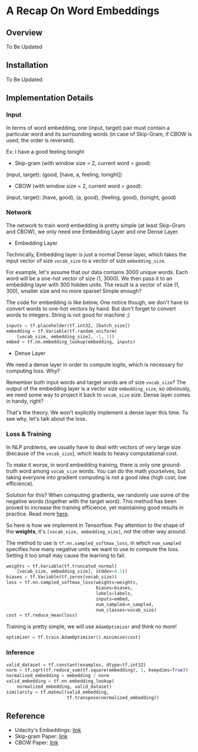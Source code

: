 # A Recap On Word Embeddings

## Overview
To Be Updated

## Installation
To Be Updated

## Implementation Details
### Input

In terms of word embedding, one (input, target) pair must contain a particular word and its surrounding words (in case of Skip-Gram, if CBOW is used, the order is reversed).

Ex: I have a good feeling tonight

- Skip-gram (with window size = 2, current word = *good*):

(input, target): (good, [have, a, feeling, tonight])

- CBOW (with window size = 2, current word = *good*):

(input, target): (have, good), (a, good), (feeling, good), (tonight, good)

### Network

The network to train word embedding is pretty simple (at least Skip-Gram and CBOW), we only need one Embedding Layer and one Dense Layer.

- Embedding Layer

Technically, Embedding layer is just a normal Dense layer, which takes the input vector of size `vocab_size` to a vector of size `embedding_size`. 

For example, let's assume that our data contains 3000 unique words. Each word will be a one-hot vector of size (1, 3000). We then pass it to an embedding layer with 300 hidden units. The result is a vector of size (1, 300), smaller size and no more sparse! Simple enough?

The code for embedding is like below, One notice though, we don't have to convert words to one-hot vectors by hand. But don't forget to convert words to integers. String is not good for machine ;)

```python
inputs = tf.placeholder(tf.int32, [batch_size])
embedding = tf.Variable(tf.random_uniform(
    [vocab_size, embedding_size], -1, 1))
embed = tf.nn.embedding_lookup(embedding, inputs)
```

- Dense Layer

We need a dense layer in order to compute logits, which is necessary for computing loss. Why?

Remember both input words and target words are of size `vocab_size`? The output of the embedding layer is a vector size `embedding_size`, so obviously, we need some way to project it back to `vocab_size` size. Dense layer comes in handy, right?

That's the theory. We won't explicitly implement a dense layer this time. To see why, let's talk about the loss.

### Loss & Training

In NLP problems, we usually have to deal with vectors of very large size (because of the `vocab_size`), which leads to heavy computational cost.

To make it worse, in word embedding training, there is only one ground-truth word among `vocab_size` words. You can do the math yourselves, but taking everyone into gradient computing is not a good idea (high cost, low efficience).

Solution for this? When computing gradients, we randomly use some of the negative words (together with the target word). This method has been proved to increase the training efficience, yet maintaining good results in practice. Read more <a href="https://arxiv.org/abs/1412.2007" target="_blank">here</a>.

So here is how we implement in Tensorflow. Pay attention to the shape of the **weights**, it's `[vocab_size, embedding_size]`, not the other way around.

The method to use is `tf.nn.sampled_softmax_loss`, in which `num_sampled` specifies how many negative units we want to use to compute the loss. Setting it too small may cause the learning to fail.

```python
weights = tf.Variable(tf.truncated_normal(
    [vocab_size, embedding_size], stddev=0.1))
biases = tf.Variable(tf.zeros(vocab_size))
loss = tf.nn.sampled_softmax_loss(weights=weights,
                                  biases=biases,
                                  labels=labels,
                                  inputs=embed,
                                  num_sampled=n_sampled,
                                  num_classes=vocab_size)
cost = tf.reduce_mean(loss)
```

Training is pretty simple, we will use `AdamOptimizer` and think no more!

```python
optimizer = tf.train.AdamOptimizer().minimize(cost)
```

### Inference

```python
valid_dataset = tf.constant(examples, dtype=tf.int32)
norm = tf.sqrt(tf.reduce_sum(tf.square(embedding), 1, keepdims=True))
normalized_embedding = embedding / norm
valid_embedding = tf.nn.embedding_lookup(
    normalized_embedding, valid_dataset)
similarity = tf.matmul(valid_embedding,
                       tf.transpose(normalized_embedding))
```

## Reference
- Udacity's Embeddings: [link](https://github.com/udacity/deep-learning/tree/master/embeddings)
- Skip-gram Paper: [link](https://arxiv.org/abs/1310.4546)
- CBOW Paper: [link](https://arxiv.org/abs/1301.3781)
